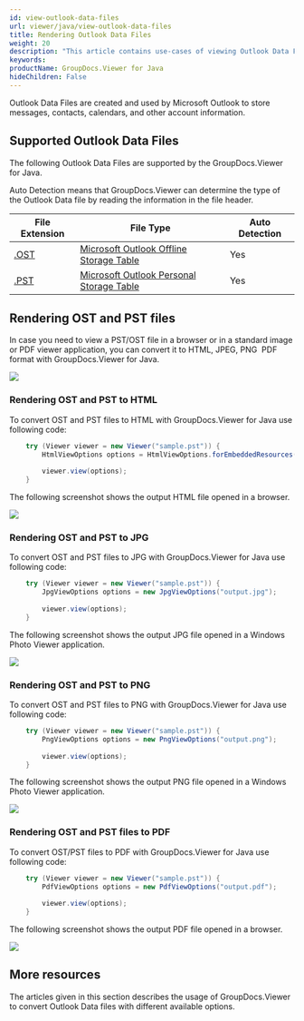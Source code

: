 ```yaml
---
id: view-outlook-data-files
url: viewer/java/view-outlook-data-files
title: Rendering Outlook Data Files
weight: 20
description: "This article contains use-cases of viewing Outlook Data Files with GroupDocs.Viewer within your Java applications."
keywords: 
productName: GroupDocs.Viewer for Java
hideChildren: False
---
```

Outlook Data Files are created and used by Microsoft Outlook to store messages, contacts, calendars, and other account information.

## Supported Outlook Data Files

The following Outlook Data Files are supported by the GroupDocs.Viewer for Java.

Auto Detection means that GroupDocs.Viewer can determine the type of the Outlook Data file by reading the information in the file header.

| File Extension | File Type | Auto Detection |
| --- | --- | --- |
| [.OST](https://docs.fileformat.com/email/ost) | [Microsoft Outlook Offline Storage Table](https://docs.fileformat.com/email/ost) | Yes |
| [.PST](https://docs.fileformat.com/email/pst) | [Microsoft Outlook Personal Storage Table](https://docs.fileformat.com/email/pst) | Yes |

## Rendering OST and PST files

In case you need to view a PST/OST file in a browser or in a standard image or PDF viewer application, you can convert it to HTML, JPEG, PNG  PDF format with GroupDocs.Viewer for Java.

![](viewer/java/images/how-to-convert-and-view-ost-and-pst-files.png)

### Rendering OST and PST to HTML

To convert OST and PST files to HTML with GroupDocs.Viewer for Java use following code:

```java
    try (Viewer viewer = new Viewer("sample.pst")) {
        HtmlViewOptions options = HtmlViewOptions.forEmbeddedResources("output.html");
    
        viewer.view(options);
    }
```

The following screenshot shows the output HTML file opened in a browser.

![](viewer/java/images/how-to-convert-and-view-ost-and-pst-files_1.png)

### Rendering OST and PST to JPG

To convert OST and PST files to JPG with GroupDocs.Viewer for Java use following code:

```java
    try (Viewer viewer = new Viewer("sample.pst")) {
        JpgViewOptions options = new JpgViewOptions("output.jpg");
    
        viewer.view(options);
    }
```

The following screenshot shows the output JPG file opened in a Windows Photo Viewer application.

![](viewer/java/images/how-to-convert-and-view-ost-and-pst-files_2.png)

### Rendering OST and PST to PNG

To convert OST and PST files to PNG with GroupDocs.Viewer for Java use following code:

```java
    try (Viewer viewer = new Viewer("sample.pst")) {
        PngViewOptions options = new PngViewOptions("output.png");
    
        viewer.view(options);
    }
```

The following screenshot shows the output PNG file opened in a Windows Photo Viewer application.

![](viewer/java/images/how-to-convert-and-view-ost-and-pst-files_3.png)

### Rendering OST and PST files to PDF

To convert OST/PST files to PDF with GroupDocs.Viewer for Java use following code:

```java
    try (Viewer viewer = new Viewer("sample.pst")) {
        PdfViewOptions options = new PdfViewOptions("output.pdf");
    
        viewer.view(options);
    }
```

The following screenshot shows the output PDF file opened in a browser.

![](viewer/java/images/how-to-convert-and-view-ost-and-pst-files_4.png)

## More resources

The articles given in this section describes the usage of GroupDocs.Viewer to convert Outlook Data files with different available options.
